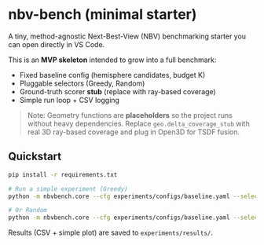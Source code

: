 
# nbv-bench (minimal starter)

A tiny, method-agnostic Next-Best-View (NBV) benchmarking starter you can open directly in VS Code.

This is an **MVP skeleton** intended to grow into a full benchmark:
- Fixed baseline config (hemisphere candidates, budget K)
- Pluggable selectors (Greedy, Random)
- Ground-truth scorer **stub** (replace with ray-based coverage)
- Simple run loop + CSV logging

> Note: Geometry functions are **placeholders** so the project runs without heavy dependencies.
> Replace `geo.delta_coverage_stub` with real 3D ray-based coverage and plug in Open3D for TSDF fusion.

## Quickstart

```bash
pip install -r requirements.txt

# Run a simple experiment (Greedy)
python -m nbvbench.core --cfg experiments/configs/baseline.yaml --selector greedy

# Or Random
python -m nbvbench.core --cfg experiments/configs/baseline.yaml --selector random
```

Results (CSV + simple plot) are saved to `experiments/results/`.
